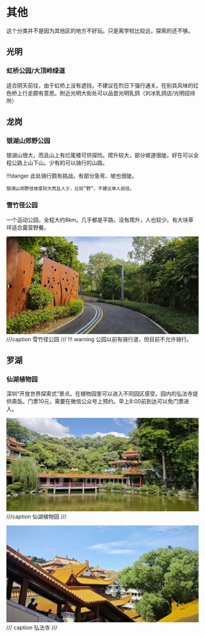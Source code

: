# 其他

这个分类并不是因为其他区的地方不好玩。只是离学校比较远，探索的还不够。

## 光明

### 虹桥公园/大顶岭绿道

适合阴天前往，由于虹桥上没有遮挡，不建议在烈日下强行通关。在别具风味的红色桥上行走颇有意思。附近光明大街处可以品尝光明乳鸽（刘冰乳鸽店/光明招待所）

## 龙岗

### 银湖山郊野公园

银湖山很大，而且山上有烂尾楼可供探险。爬升较大，部分坡道很陡。好在可以全程公路上山下山。少有的可以骑行的山路。

!!!danger
    此处骑行颇有挑战。有部分急弯、坡也很陡。

    银湖山郊野径坡度较大而且人少，比较“野”，不建议单人前往。

### 雪竹径公园

一个运动公园，全程大约8km。几乎都是平路，没有爬升，人也较少。有大块草坪适合露营野餐。

![雪竹径公园](images/雪竹径.jpg)
///caption
雪竹径公园
///
!!! warning
    公园以前有骑行道，但目前不允许骑行。

## 罗湖

### 仙湖植物园

深圳“开放世界探索式”景点。在植物园里可以进入不同园区感受。园内的弘法寺提供斋饭。门票10元，需要在微信公众号上预约。早上8:00前到达可以免门票进入。

![仙湖植物园](images/仙湖植物园1.jpg)
///caption
仙湖植物园
///

![弘法寺](images/弘法寺.jpg)
/// caption
弘法寺
///